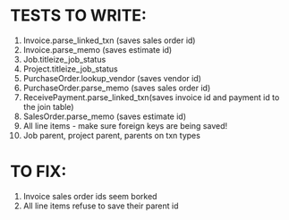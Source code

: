 # TESTS TO WRITE:


1. Invoice.parse_linked_txn (saves sales order id)
1. Invoice.parse_memo (saves estimate id)
1. Job.titleize_job_status
1. Project.titleize_job_status
1. PurchaseOrder.lookup_vendor (saves vendor id)
1. PurchaseOrder.parse_memo (saves sales order id)
1. ReceivePayment.parse_linked_txn(saves invoice id and payment id to the join table)
1. SalesOrder.parse_memo (saves estimate id)
1. All line items - make sure foreign keys are being saved!
1. Job parent, project parent, parents on txn types

# TO FIX:


1. Invoice sales order ids seem borked
1. All line items refuse to save their parent id
